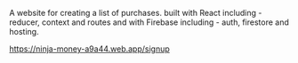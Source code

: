 A website for creating a list of purchases.
built with React including - reducer, context and routes
and with Firebase including - auth, firestore and hosting.

https://ninja-money-a9a44.web.app/signup
